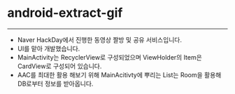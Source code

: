 # android-extract-gif
----
- Naver HackDay에서 진행한 동영상 짤방 및 공유 서비스입니다.
- UI를 맡아 개발했습니다.
- MainActivity는 RecyclerView로 구성되었으며 ViewHolder의 Item은 CardView로 구성되어 있습니다.
- AAC를 최대한 활용 해보기 위해  MainAcitivty에 뿌리는 List는 Room을 활용해 DB로부터 정보를 받아옵니다.
